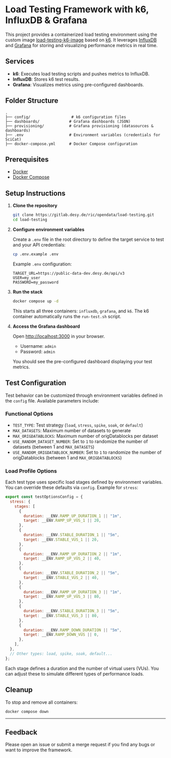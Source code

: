 # Load Testing Framework with k6, InfluxDB & Grafana

This project provides a containerized load testing environment using the custom image [load-testing-k6-image](https://gitlab.desy.de/ric/opendata/load-testing-k6-image.git) based on [k6](https://k6.io/). It leverages [InfluxDB](https://www.influxdata.com/) and [Grafana](https://grafana.com/) for storing and visualizing performance metrics in real time.

## Services

- **k6**: Executes load testing scripts and pushes metrics to InfluxDB.
- **InfluxDB**: Stores k6 test results.
- **Grafana**: Visualizes metrics using pre-configured dashboards.

## Folder Structure

```
.
├── config/                  # k6 configuration files
├── dashboards/             # Grafana dashboards (JSON)
├── provisioning/           # Grafana provisioning (datasources & dashboards)
├── .env                    # Environment variables (credentials for SciCat)
├── docker-compose.yml      # Docker Compose configuration
```

## Prerequisites

- [Docker](https://docs.docker.com/get-docker/)
- [Docker Compose](https://docs.docker.com/compose/install/)

## Setup Instructions

1. **Clone the repository**

   ```bash
   git clone https://gitlab.desy.de/ric/opendata/load-testing.git
   cd load-testing
   ```

2. **Configure environment variables**

   Create a `.env` file in the root directory to define the target service to test and your API credentials:

   ```bash
   cp .env.example .env
   ```

   Example `.env` configuration:

   ```env
   TARGET_URL=https://public-data-dev.desy.de/api/v3
   USER=my_user
   PASSWORD=my_password
   ```

3. **Run the stack**

   ```bash
   docker compose up -d
   ```

   This starts all three containers: `influxdb`, `grafana`, and `k6`. The k6 container automatically runs the `run-test.sh` script.

4. **Access the Grafana dashboard**

   Open [http://localhost:3000](http://localhost:3000) in your browser.

   - Username: `admin`
   - Password: `admin`

   You should see the pre-configured dashboard displaying your test metrics.

## Test Configuration

Test behavior can be customized through environment variables defined in the `config` file. Available parameters include:

### Functional Options

- `TEST_TYPE`: Test strategy (`load`, `stress`, `spike`, `soak`, or `default`)
- `MAX_DATASETS`: Maximum number of datasets to generate
- `MAX_ORIGDATABLOCKS`: Maximum number of origDatablocks per dataset
- `USE_RANDOM_DATASET_NUMBER`: Set to `1` to randomize the number of datasets (between 1 and `MAX_DATASETS`)
- `USE_RANDOM_ORIGDATABLOCK_NUMBER`: Set to `1` to randomize the number of origDatablocks (between 1 and `MAX_ORIGDATABLOCKS`)

### Load Profile Options

Each test type uses specific load stages defined by environment variables. You can override these defaults via `config`. Example for `stress`:

```javascript
export const testOptionsConfig = {
  stress: {
    stages: [
      {
        duration: __ENV.RAMP_UP_DURATION_1 || "1m",
        target: __ENV.RAMP_UP_VUS_1 || 20,
      },
      {
        duration: __ENV.STABLE_DURATION_1 || "5m",
        target: __ENV.STABLE_VUS_1 || 20,
      },
      {
        duration: __ENV.RAMP_UP_DURATION_2 || "1m",
        target: __ENV.RAMP_UP_VUS_2 || 40,
      },
      {
        duration: __ENV.STABLE_DURATION_2 || "5m",
        target: __ENV.STABLE_VUS_2 || 40,
      },
      {
        duration: __ENV.RAMP_UP_DURATION_3 || "1m",
        target: __ENV.RAMP_UP_VUS_3 || 80,
      },
      {
        duration: __ENV.STABLE_DURATION_3 || "5m",
        target: __ENV.STABLE_VUS_3 || 80,
      },
      {
        duration: __ENV.RAMP_DOWN_DURATION || "5m",
        target: __ENV.RAMP_DOWN_VUS || 0,
      },
    ],
  },
  // Other types: load, spike, soak, default...
};
```

Each stage defines a duration and the number of virtual users (VUs). You can adjust these to simulate different types of performance loads.

## Cleanup

To stop and remove all containers:

```bash
docker compose down
```

---

## Feedback

Please open an issue or submit a merge request if you find any bugs or want to improve the framework.
